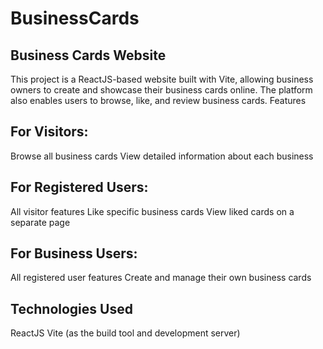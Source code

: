 # BusinessCards



## Business Cards Website
This project is a ReactJS-based website built with Vite, allowing business owners to create and showcase their business cards online. The platform also enables users to browse, like, and review business cards.
Features

## For Visitors:

Browse all business cards
View detailed information about each business

## For Registered Users:

All visitor features
Like specific business cards
View liked cards on a separate page

## For Business Users:

All registered user features
Create and manage their own business cards

## Technologies Used

ReactJS
Vite (as the build tool and development server)
